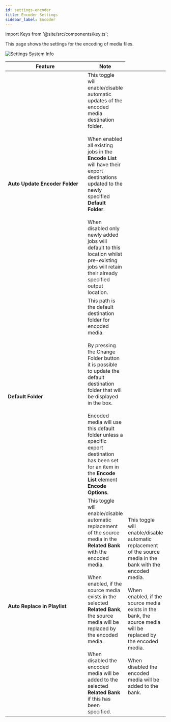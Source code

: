 ```yaml
---
id: settings-encoder
title: Encoder Settings
sidebar_label: Encoder
---
```

import Keys from '@site/src/components/key.ts';

This page shows the settings for the encoding of media files.

![Settings System Info](/prismdocs/images/{{PRISM-APP-LOWER}}-settings-encoder.png)

<table>
    <thead>
        <tr>
            <th width="250">Feature</th>
            <th>Note</th>
        </tr>
    </thead>
    <tbody>
        <tr>
            <td><b>Auto Update Encoder Folder</b></td>
            <td>This toggle will enable/disable automatic updates of the encoded media destination folder. <br /><br /> When enabled all existing jobs in the <b>Encode List</b> will have their export destinations updated to the newly specified <b>Default Folder</b>. <br /><br /> When disabled only newly added jobs will default to this location whilst pre-existing jobs will retain their already specified output location.
            </td>
        </tr>
        <tr>
            <td><b>Default Folder</b></td>
            <td>This path is the default destination folder for encoded media. <br /><br /> By pressing the <Keys.PrismKey>Change Folder</Keys.PrismKey> button it is possible to update the default destination folder that will be displayed in the box. <br /><br /> Encoded media will use this default folder unless a specific export destination has been set for an item in the <b>Encode List</b> element <b>Encode Options</b>.
            </td>
        </tr>
        <tr >
            <td><b>Auto Replace in Playlist</b></td>
            <td style={{display: (`{{PRISM-APP-LOWER}}` === 'prism') ? '' : 'none'}}>
            This toggle will enable/disable automatic replacement of the source media in the <b>Related Bank</b> with the encoded media. <br /><br /> When enabled, if the source media exists in the selected <b>Related Bank</b>, the source media will be replaced by the encoded media. <br /><br /> When disabled the encoded media will be added to the selected <b>Related Bank</b> if this has been specified.
            </td>
            <td style={{display: (`{{PRISM-APP-LOWER}}` === 'zero' || `{{PRISM-APP-LOWER}}` === 'player') ? '' : 'none'}}>
            This toggle will enable/disable automatic replacement of the source media in the bank with the encoded media. <br /><br /> When enabled, if the source media exists in the bank, the source media will be replaced by the encoded media. <br /><br /> When disabled the encoded media will be added to the bank.
            </td>
        </tr>
    </tbody>
</table>
